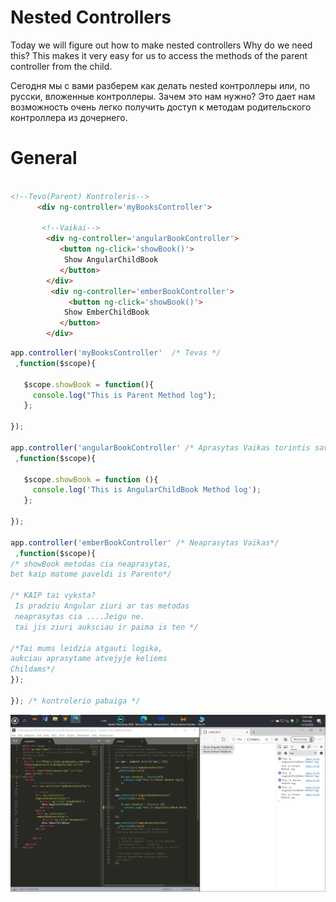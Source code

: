 # Nested Controllers

Today we will figure out how to make nested controllers
Why do we need this?
This makes it very easy for us to access the methods of the parent controller from the child.


Сегодня мы с вами разберем как делать nested контроллеры или, по русски, 
вложенные контроллеры. Зачем это нам нужно?
 Это дает нам возможность очень легко получить доступ к методам родительского контроллера из дочернего.

# General


 ```html

<!--Tevo(Parent) Kontroleris-->
       <div ng-controller='myBooksController'>
     
        <!--Vaikai-->
         <div ng-controller='angularBookController'>
            <button ng-click='showBook()'>
             Show AngularChildBook 
            </button> 
         </div>
          <div ng-controller='emberBookController'>
              <button ng-click='showBook()'>
             Show EmberChildBook 
            </button> 
         </div>

```

 ```javascript
app.controller('myBooksController'  /* Tevas */
  ,function($scope){

    $scope.showBook = function(){
      console.log("This is Parent Method log");
    };

});

app.controller('angularBookController' /* Aprasytas Vaikas torintis savyja aprasyta metoda(tas aprasytas metodas bus naudojamas pirmiausiai..)*/
  ,function($scope){

    $scope.showBook = function (){
      console.log('This is AngularChildBook Method log');
    };

});

app.controller('emberBookController' /* Neaprasytas Vaikas*/
  ,function($scope){
 /* showBook metodas cia neaprasytas,
 bet kaip matome paveldi is Parento*/
 
 /* KAIP tai vyksta? 
  Is pradziu Angular ziuri ar tas metodas
  neaprasytas cia ....Jeigu ne.
  tai jis ziuri auksciau ir paima is ten */

 /*Tai mums leidzia atgauti logika,
 aukciau aprasytame atvejyje keliems
 Childams*/
});
 
}); /* kontrolerio pabaiga */
```
![Test Image 3](img/1.png)

